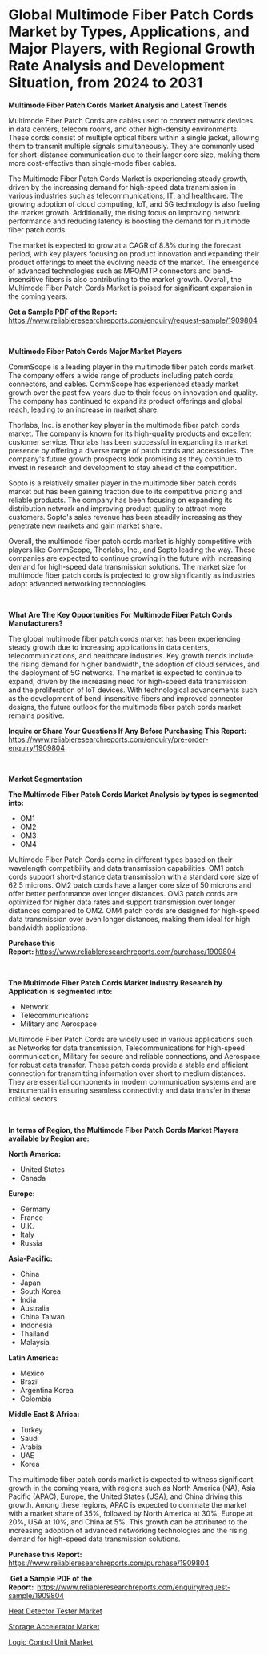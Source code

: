 <p><h1>Global Multimode Fiber Patch Cords Market by Types, Applications, and Major Players, with Regional Growth Rate Analysis and Development Situation, from 2024 to 2031</h1></p><p><strong>Multimode Fiber Patch Cords Market Analysis and Latest Trends</strong></p>
<p><p>Multimode Fiber Patch Cords are cables used to connect network devices in data centers, telecom rooms, and other high-density environments. These cords consist of multiple optical fibers within a single jacket, allowing them to transmit multiple signals simultaneously. They are commonly used for short-distance communication due to their larger core size, making them more cost-effective than single-mode fiber cables.</p><p>The Multimode Fiber Patch Cords Market is experiencing steady growth, driven by the increasing demand for high-speed data transmission in various industries such as telecommunications, IT, and healthcare. The growing adoption of cloud computing, IoT, and 5G technology is also fueling the market growth. Additionally, the rising focus on improving network performance and reducing latency is boosting the demand for multimode fiber patch cords.</p><p>The market is expected to grow at a CAGR of 8.8% during the forecast period, with key players focusing on product innovation and expanding their product offerings to meet the evolving needs of the market. The emergence of advanced technologies such as MPO/MTP connectors and bend-insensitive fibers is also contributing to the market growth. Overall, the Multimode Fiber Patch Cords Market is poised for significant expansion in the coming years.</p></p>
<p><strong>Get a Sample PDF of the Report:&nbsp;</strong> <a href="https://www.reliableresearchreports.com/enquiry/request-sample/1909804">https://www.reliableresearchreports.com/enquiry/request-sample/1909804</a></p>
<p>&nbsp;</p>
<p><strong>Multimode Fiber Patch Cords Major Market Players</strong></p>
<p><p>CommScope is a leading player in the multimode fiber patch cords market. The company offers a wide range of products including patch cords, connectors, and cables. CommScope has experienced steady market growth over the past few years due to their focus on innovation and quality. The company has continued to expand its product offerings and global reach, leading to an increase in market share.</p><p>Thorlabs, Inc. is another key player in the multimode fiber patch cords market. The company is known for its high-quality products and excellent customer service. Thorlabs has been successful in expanding its market presence by offering a diverse range of patch cords and accessories. The company's future growth prospects look promising as they continue to invest in research and development to stay ahead of the competition.</p><p>Sopto is a relatively smaller player in the multimode fiber patch cords market but has been gaining traction due to its competitive pricing and reliable products. The company has been focusing on expanding its distribution network and improving product quality to attract more customers. Sopto's sales revenue has been steadily increasing as they penetrate new markets and gain market share.</p><p>Overall, the multimode fiber patch cords market is highly competitive with players like CommScope, Thorlabs, Inc., and Sopto leading the way. These companies are expected to continue growing in the future with increasing demand for high-speed data transmission solutions. The market size for multimode fiber patch cords is projected to grow significantly as industries adopt advanced networking technologies.</p></p>
<p>&nbsp;</p>
<p><strong>What Are The Key Opportunities For Multimode Fiber Patch Cords Manufacturers?</strong></p>
<p><p>The global multimode fiber patch cords market has been experiencing steady growth due to increasing applications in data centers, telecommunications, and healthcare industries. Key growth trends include the rising demand for higher bandwidth, the adoption of cloud services, and the deployment of 5G networks. The market is expected to continue to expand, driven by the increasing need for high-speed data transmission and the proliferation of IoT devices. With technological advancements such as the development of bend-insensitive fibers and improved connector designs, the future outlook for the multimode fiber patch cords market remains positive.</p></p>
<p><strong>Inquire or Share Your Questions If Any Before Purchasing This Report:</strong> <a href="https://www.reliableresearchreports.com/enquiry/pre-order-enquiry/1909804">https://www.reliableresearchreports.com/enquiry/pre-order-enquiry/1909804</a></p>
<p>&nbsp;</p>
<p><strong>Market Segmentation</strong></p>
<p><strong>The Multimode Fiber Patch Cords Market Analysis by types is segmented into:</strong></p>
<p><ul><li>OM1</li><li>OM2</li><li>OM3</li><li>OM4</li></ul></p>
<p><p>Multimode Fiber Patch Cords come in different types based on their wavelength compatibility and data transmission capabilities. OM1 patch cords support short-distance data transmission with a standard core size of 62.5 microns. OM2 patch cords have a larger core size of 50 microns and offer better performance over longer distances. OM3 patch cords are optimized for higher data rates and support transmission over longer distances compared to OM2. OM4 patch cords are designed for high-speed data transmission over even longer distances, making them ideal for high bandwidth applications.</p></p>
<p><strong>Purchase this Report:&nbsp;</strong><a href="https://www.reliableresearchreports.com/purchase/1909804">https://www.reliableresearchreports.com/purchase/1909804</a></p>
<p>&nbsp;</p>
<p><strong>The Multimode Fiber Patch Cords Market Industry Research by Application is segmented into:</strong></p>
<p><ul><li>Network</li><li>Telecommunications</li><li>Military and Aerospace</li></ul></p>
<p><p>Multimode Fiber Patch Cords are widely used in various applications such as Networks for data transmission, Telecommunications for high-speed communication, Military for secure and reliable connections, and Aerospace for robust data transfer. These patch cords provide a stable and efficient connection for transmitting information over short to medium distances. They are essential components in modern communication systems and are instrumental in ensuring seamless connectivity and data transfer in these critical sectors.</p></p>
<p>&nbsp;</p>
<p><strong>In terms of Region, the Multimode Fiber Patch Cords Market Players available by Region are:</strong></p>
<p>
    <p> <strong> North America: </strong>
        <ul>
            <li>United States</li>
            <li>Canada</li>
        </ul>
        </p> 
    <p> <strong> Europe: </strong>
        <ul>
            <li>Germany</li>
            <li>France</li>
            <li>U.K.</li>
            <li>Italy</li>
            <li>Russia</li>
        </ul>
        </p> 
    <p> <strong> Asia-Pacific: </strong>
        <ul>
            <li>China</li>
            <li>Japan</li>
            <li>South Korea</li>
            <li>India</li>
            <li>Australia</li>
            <li>China Taiwan</li>
            <li>Indonesia</li>
            <li>Thailand</li>
            <li>Malaysia</li>
        </ul>
        </p> 
    <p> <strong> Latin America: </strong>
        <ul>
            <li>Mexico</li>
            <li>Brazil</li>
            <li>Argentina Korea</li>
            <li>Colombia</li>
        </ul>
        </p> 
    <p> <strong> Middle East & Africa: </strong>
        <ul>
            <li>Turkey</li>
            <li>Saudi</li>
            <li>Arabia</li>
            <li>UAE</li>
            <li>Korea</li>
        </ul>
    </p>
    </p>
<p><p>The multimode fiber patch cords market is expected to witness significant growth in the coming years, with regions such as North America (NA), Asia Pacific (APAC), Europe, the United States (USA), and China driving this growth. Among these regions, APAC is expected to dominate the market with a market share of 35%, followed by North America at 30%, Europe at 20%, USA at 10%, and China at 5%. This growth can be attributed to the increasing adoption of advanced networking technologies and the rising demand for high-speed data transmission solutions.</p></p>
<p><strong>Purchase this Report: </strong><a href="https://www.reliableresearchreports.com/purchase/1909804">https://www.reliableresearchreports.com/purchase/1909804</a></p>
<p>&nbsp;<strong>Get a Sample PDF of the Report:&nbsp;&nbsp;</strong><a href="https://www.reliableresearchreports.com/enquiry/request-sample/1909804">https://www.reliableresearchreports.com/enquiry/request-sample/1909804</a></p>
<p><strong></strong></p>
<p><p><a href="https://github.com/elizabethdagraca/Market-Research-Report-List-2/blob/main/heat-detector-tester-market.md">Heat Detector Tester Market</a></p><p><a href="https://github.com/mbisetmhermsr/Market-Research-Report-List-1/blob/main/storage-accelerator-market.md">Storage Accelerator Market</a></p><p><a href="https://github.com/santosh758595/Market-Research-Report-List-3/blob/main/logic-control-unit-market.md">Logic Control Unit Market</a></p></p>